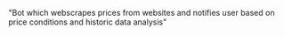 "Bot which webscrapes prices from websites and notifies user based on price conditions and historic data analysis" 
